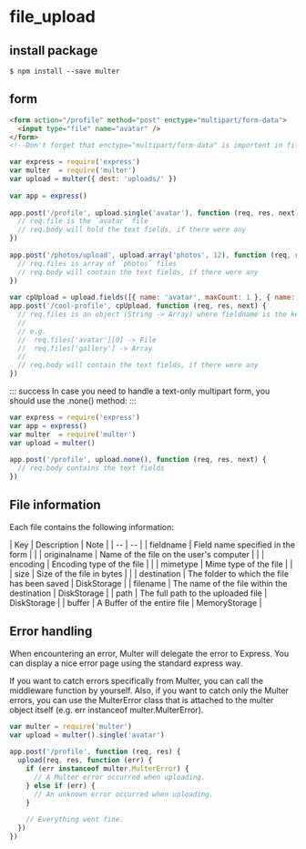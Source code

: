 # file_upload
## install package
```npm
$ npm install --save multer
```
## form
```html
<form action="/profile" method="post" enctype="multipart/form-data">
  <input type="file" name="avatar" />
</form>
<!--Don't forget that enctype="multipart/form-data" is importent in file uploading-->
```
```js
var express = require('express')
var multer  = require('multer')
var upload = multer({ dest: 'uploads/' })
 
var app = express()
 
app.post('/profile', upload.single('avatar'), function (req, res, next) {
  // req.file is the `avatar` file
  // req.body will hold the text fields, if there were any
})
 
app.post('/photos/upload', upload.array('photos', 12), function (req, res, next) {
  // req.files is array of `photos` files
  // req.body will contain the text fields, if there were any
})
 
var cpUpload = upload.fields([{ name: 'avatar', maxCount: 1 }, { name: 'gallery', maxCount: 8 }])
app.post('/cool-profile', cpUpload, function (req, res, next) {
  // req.files is an object (String -> Array) where fieldname is the key, and the value is array of files
  //
  // e.g.
  //  req.files['avatar'][0] -> File
  //  req.files['gallery'] -> Array
  //
  // req.body will contain the text fields, if there were any
})
```
::: success
In case you need to handle a text-only multipart form, you should use the .none() method:
:::
```js
var express = require('express')
var app = express()
var multer  = require('multer')
var upload = multer()
 
app.post('/profile', upload.none(), function (req, res, next) {
  // req.body contains the text fields
})
```
## File information
Each file contains the following information:

| Key |	Description |	Note |
| -- | -- |
| fieldname	| Field name specified in the form	 | |
| originalname |	Name of the file on the user's computer	| |
| encoding |	Encoding type of the file	| |
| mimetype |	Mime type of the file	| |
| size |	Size of the file in bytes	| |
| destination |	The folder to which the file has been saved	| DiskStorage |
| filename |	The name of the file within the destination	| DiskStorage |
| path |	The full path to the uploaded file	| DiskStorage |
| buffer |	A Buffer of the entire file	| MemoryStorage |


## Error handling
When encountering an error, Multer will delegate the error to Express. You can display a nice error page using the standard express way.

If you want to catch errors specifically from Multer, you can call the middleware function by yourself. Also, if you want to catch only the Multer errors, you can use the MulterError class that is attached to the multer object itself (e.g. err instanceof multer.MulterError).
```js
var multer = require('multer')
var upload = multer().single('avatar')
 
app.post('/profile', function (req, res) {
  upload(req, res, function (err) {
    if (err instanceof multer.MulterError) {
      // A Multer error occurred when uploading.
    } else if (err) {
      // An unknown error occurred when uploading.
    }
 
    // Everything went fine.
  })
})

```
